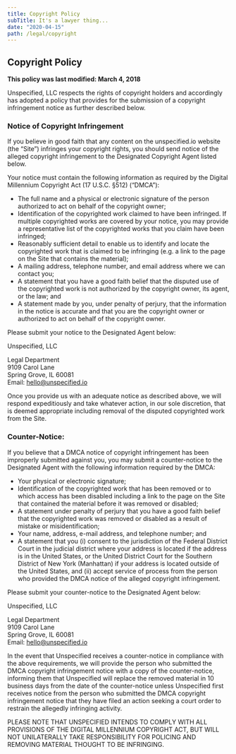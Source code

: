 ```yaml
---
title: Copyright Policy
subTitle: It's a lawyer thing...
date: "2020-04-15"
path: /legal/copyright
---
```


## Copyright Policy

**This policy was last modified: March 4, 2018**

Unspecified, LLC respects the rights of copyright holders and accordingly has adopted a policy that provides for the submission of a copyright infringement notice as further described below.

### Notice of Copyright Infringement

If you believe in good faith that any content on the unspecified.io website (the “Site”) infringes your copyright rights, you should send notice of the alleged copyright infringement to the Designated Copyright Agent listed below.

Your notice must contain the following information as required by the Digital Millennium Copyright Act (17 U.S.C. §512) (“DMCA”):

- The full name and a physical or electronic signature of the person authorized to act on behalf of the copyright owner;
- Identification of the copyrighted work claimed to have been infringed. If multiple copyrighted works are covered by your notice, you may provide a representative list of the copyrighted works that you claim have been infringed;
- Reasonably sufficient detail to enable us to identify and locate the copyrighted work that is claimed to be infringing (e.g. a link to the page on the Site that contains the material);
- A mailing address, telephone number, and email address where we can contact you;
- A statement that you have a good faith belief that the disputed use of the copyrighted work is not authorized by the copyright owner, its agent, or the law; and
- A statement made by you, under penalty of perjury, that the information in the notice is accurate and that you are the copyright owner or authorized to act on behalf of the copyright owner.

Please submit your notice to the Designated Agent below:

Unspecified, LLC

Legal Department  
9109 Carol Lane  
Spring Grove, IL 60081  
Email: hello@unspecified.io

Once you provide us with an adequate notice as described above, we will respond expeditiously and take whatever action, in our sole discretion, that is deemed appropriate including removal of the disputed copyrighted work from the Site.

### Counter-Notice:

If you believe that a DMCA notice of copyright infringement has been improperly submitted against you, you may submit a counter-notice to the Designated Agent with the following information required by the DMCA:

- Your physical or electronic signature;
- Identification of the copyrighted work that has been removed or to which access has been disabled including a link to the page on the Site that contained the material before it was removed or disabled;
- A statement under penalty of perjury that you have a good faith belief that the copyrighted work was removed or disabled as a result of mistake or misidentification;
- Your name, address, e-mail address, and telephone number; and
- A statement that you (i) consent to the jurisdiction of the Federal District Court in the judicial district where your address is located if the address is in the United States, or the United District Court for the Southern District of New York (Manhattan) if your address is located outside of the United States, and (ii) accept service of process from the person who provided the DMCA notice of the alleged copyright infringement.

Please submit your counter-notice to the Designated Agent below:

Unspecified, LLC

Legal Department  
9109 Carol Lane  
Spring Grove, IL 60081  
Email: hello@unspecified.io

In the event that Unspecified receives a counter-notice in compliance with the above requirements, we will provide the person who submitted the DMCA copyright infringement notice with a copy of the counter-notice, informing them that Unspecified will replace the removed material in 10 business days from the date of the counter-notice unless Unspecified first receives notice from the person who submitted the DMCA copyright infringement notice that they have filed an action seeking a court order to restrain the allegedly infringing activity.

PLEASE NOTE THAT UNSPECIFIED INTENDS TO COMPLY WITH ALL PROVISIONS OF THE DIGITAL MILLENNIUM COPYRIGHT ACT, BUT WILL NOT UNILATERALLY TAKE RESPONSIBILITY FOR POLICING AND REMOVING MATERIAL THOUGHT TO BE INFRINGING.
